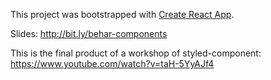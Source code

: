 This project was bootstrapped with [Create React App](https://github.com/facebook/create-react-app).

Slides: http://bit.ly/behar-components 

This is the final product of a workshop of styled-component: https://www.youtube.com/watch?v=taH-5YyAJf4

